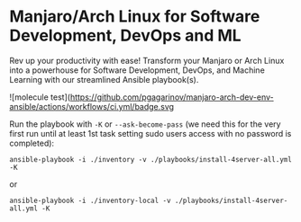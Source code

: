 # Manjaro/Arch Linux for Software Development, DevOps and ML
Rev up your productivity with ease! Transform your Manjaro or Arch Linux into a powerhouse for Software Development, DevOps, and Machine Learning with our streamlined Ansible playbook(s).

![molecule test](https://github.com/pgagarinov/manjaro-arch-dev-env-ansible/actions/workflows/ci.yml/badge.svg


Run the playbook with `-K` or `--ask-become-pass` (we need this for the very first run until at least 1st task setting sudo users access with no password is completed):
```
ansible-playbook -i ./inventory -v ./playbooks/install-4server-all.yml -K
```
or
```
ansible-playbook -i ./inventory-local -v ./playbooks/install-4server-all.yml -K
```

